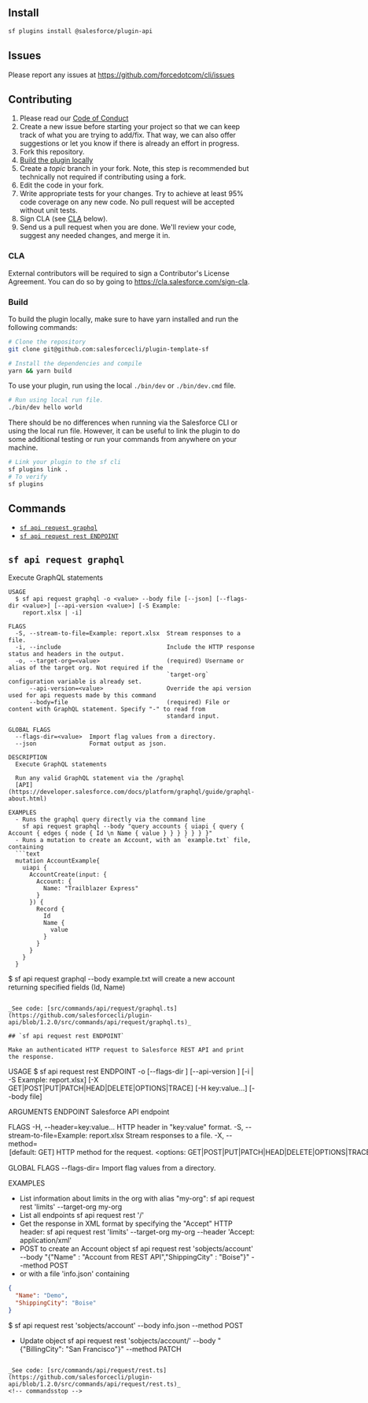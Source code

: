 ## Install

```bash
sf plugins install @salesforce/plugin-api
```

## Issues

Please report any issues at https://github.com/forcedotcom/cli/issues

## Contributing

1. Please read our [Code of Conduct](CODE_OF_CONDUCT.md)
2. Create a new issue before starting your project so that we can keep track of
   what you are trying to add/fix. That way, we can also offer suggestions or
   let you know if there is already an effort in progress.
3. Fork this repository.
4. [Build the plugin locally](#build)
5. Create a _topic_ branch in your fork. Note, this step is recommended but technically not required if contributing using a fork.
6. Edit the code in your fork.
7. Write appropriate tests for your changes. Try to achieve at least 95% code coverage on any new code. No pull request will be accepted without unit tests.
8. Sign CLA (see [CLA](#cla) below).
9. Send us a pull request when you are done. We'll review your code, suggest any needed changes, and merge it in.

### CLA

External contributors will be required to sign a Contributor's License
Agreement. You can do so by going to https://cla.salesforce.com/sign-cla.

### Build

To build the plugin locally, make sure to have yarn installed and run the following commands:

```bash
# Clone the repository
git clone git@github.com:salesforcecli/plugin-template-sf

# Install the dependencies and compile
yarn && yarn build
```

To use your plugin, run using the local `./bin/dev` or `./bin/dev.cmd` file.

```bash
# Run using local run file.
./bin/dev hello world
```

There should be no differences when running via the Salesforce CLI or using the local run file. However, it can be useful to link the plugin to do some additional testing or run your commands from anywhere on your machine.

```bash
# Link your plugin to the sf cli
sf plugins link .
# To verify
sf plugins
```

## Commands

<!-- commands -->

- [`sf api request graphql`](#sf-api-request-graphql)
- [`sf api request rest ENDPOINT`](#sf-api-request-rest-endpoint)

## `sf api request graphql`

Execute GraphQL statements

````
USAGE
  $ sf api request graphql -o <value> --body file [--json] [--flags-dir <value>] [--api-version <value>] [-S Example:
    report.xlsx | -i]

FLAGS
  -S, --stream-to-file=Example: report.xlsx  Stream responses to a file.
  -i, --include                              Include the HTTP response status and headers in the output.
  -o, --target-org=<value>                   (required) Username or alias of the target org. Not required if the
                                             `target-org` configuration variable is already set.
      --api-version=<value>                  Override the api version used for api requests made by this command
      --body=file                            (required) File or content with GraphQL statement. Specify "-" to read from
                                             standard input.

GLOBAL FLAGS
  --flags-dir=<value>  Import flag values from a directory.
  --json               Format output as json.

DESCRIPTION
  Execute GraphQL statements

  Run any valid GraphQL statement via the /graphql
  [API](https://developer.salesforce.com/docs/platform/graphql/guide/graphql-about.html)

EXAMPLES
  - Runs the graphql query directly via the command line
    sf api request graphql --body "query accounts { uiapi { query { Account { edges { node { Id \n Name { value } } } } } } }"
  - Runs a mutation to create an Account, with an `example.txt` file, containing
  ```text
  mutation AccountExample{
    uiapi {
      AccountCreate(input: {
        Account: {
          Name: "Trailblazer Express"
        }
      }) {
        Record {
          Id
          Name {
            value
          }
        }
      }
    }
  }
````

$ sf api request graphql --body example.txt
will create a new account returning specified fields (Id, Name)

```

_See code: [src/commands/api/request/graphql.ts](https://github.com/salesforcecli/plugin-api/blob/1.2.0/src/commands/api/request/graphql.ts)_

## `sf api request rest ENDPOINT`

Make an authenticated HTTP request to Salesforce REST API and print the response.

```

USAGE
$ sf api request rest ENDPOINT -o <value> [--flags-dir <value>] [--api-version <value>] [-i | -S Example:
report.xlsx] [-X GET|POST|PUT|PATCH|HEAD|DELETE|OPTIONS|TRACE] [-H key:value...] [--body file]

ARGUMENTS
ENDPOINT Salesforce API endpoint

FLAGS
-H, --header=key:value... HTTP header in "key:value" format.
-S, --stream-to-file=Example: report.xlsx Stream responses to a file.
-X, --method=<option> [default: GET] HTTP method for the request.
<options: GET|POST|PUT|PATCH|HEAD|DELETE|OPTIONS|TRACE>
-i, --include Include the HTTP response status and headers in the output.
-o, --target-org=<value> (required) Username or alias of the target org. Not required if the
`target-org` configuration variable is already set.
--api-version=<value> Override the api version used for api requests made by this command
--body=file File to use as the body for the request. Specify "-" to read from standard
input; specify "" for an empty body.

GLOBAL FLAGS
--flags-dir=<value> Import flag values from a directory.

EXAMPLES

- List information about limits in the org with alias "my-org":
  sf api request rest 'limits' --target-org my-org
- List all endpoints
  sf api request rest '/'
- Get the response in XML format by specifying the "Accept" HTTP header:
  sf api request rest 'limits' --target-org my-org --header 'Accept: application/xml'
- POST to create an Account object
  sf api request rest 'sobjects/account' --body "{\"Name\" : \"Account from REST API\",\"ShippingCity\" : \"Boise\"}" --method POST
- or with a file 'info.json' containing

```json
{
  "Name": "Demo",
  "ShippingCity": "Boise"
}
```

$ sf api request rest 'sobjects/account' --body info.json --method POST

- Update object
  sf api request rest 'sobjects/account/<Account ID>' --body "{\"BillingCity\": \"San Francisco\"}" --method PATCH

```

_See code: [src/commands/api/request/rest.ts](https://github.com/salesforcecli/plugin-api/blob/1.2.0/src/commands/api/request/rest.ts)_
<!-- commandsstop -->
```
